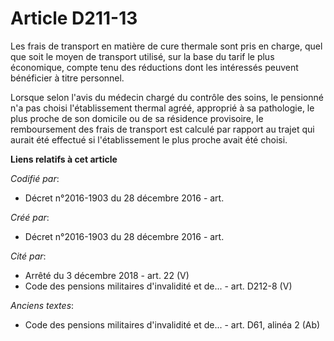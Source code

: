 # Article D211-13

Les frais de transport en matière de cure thermale sont pris en charge, quel que soit le moyen de transport utilisé, sur la
base du tarif le plus économique, compte tenu des réductions dont les intéressés peuvent bénéficier à titre personnel.

Lorsque selon l'avis du médecin chargé du contrôle des soins, le pensionné n'a pas choisi l'établissement thermal agréé,
approprié à sa pathologie, le plus proche de son domicile ou de sa résidence provisoire, le remboursement des frais de
transport est calculé par rapport au trajet qui aurait été effectué si l'établissement le plus proche avait été choisi.

**Liens relatifs à cet article**

_Codifié par_:

  - Décret n°2016-1903 du 28 décembre 2016 - art.

_Créé par_:

  - Décret n°2016-1903 du 28 décembre 2016 - art.

_Cité par_:

  - Arrêté du 3 décembre 2018 - art. 22 (V)
  - Code des pensions militaires d'invalidité et de... - art. D212-8 (V)

_Anciens textes_:

  - Code des pensions militaires d'invalidité et de... - art. D61, alinéa 2 (Ab)
